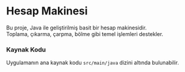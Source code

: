 # Hesap Makinesi

Bu proje, Java ile geliştirilmiş basit bir hesap makinesidir.  
Toplama, çıkarma, çarpma, bölme gibi temel işlemleri destekler.

### Kaynak Kodu

Uygulamanın ana kaynak kodu `src/main/java` dizini altında bulunabilir.

